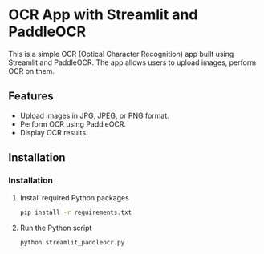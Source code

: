 # OCR App with Streamlit and PaddleOCR

This is a simple OCR (Optical Character Recognition) app built using Streamlit and PaddleOCR. The app allows users to upload images, perform OCR on them.

## Features

- Upload images in JPG, JPEG, or PNG format.
- Perform OCR using PaddleOCR.
- Display OCR results.

## Installation

### Installation

1. Install required Python packages

   ```bash
   pip install -r requirements.txt

2. Run the Python script
   ```bash
   python streamlit_paddleocr.py
